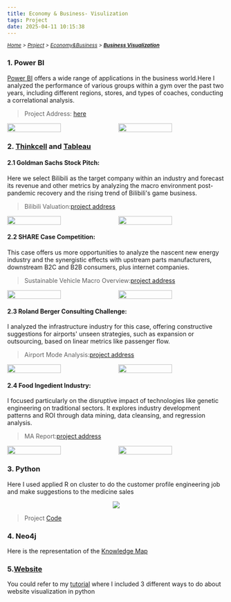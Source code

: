 ```yaml
---
title: Economy & Business- Visulization
tags: Project 
date: 2025-04-11 10:15:38
---
```

*<small>[Home](/About/index.html) > [Project](/tags/Project/index.html) > [Economy&Business](/2025/04/11/Project/Economy/Economy/index.html) > **[Business Visualization](/2025/04/11/Project/Economy/Business-Visualization/Business-Visualization/index.html)</small>***
<style>
.image-container {
        display: flex;
        justify-content: space-between; /* 让图片均匀分布在一行中 */
        position: relative;
        hover ~ img {
        filter: blur(100000px); /* 鼠标碰到按钮后，图片变模糊 */
        }
    }
</style>

<h3 id="power-bi-section">1. Power BI</h3>

[Power BI](https://www.microsoft.com/en-us/power-platform/products/power-bi/) offers a wide range of applications in the business world.Here I analyzed the performance of various groups within a gym over the past two years, including different regions, stores, and types of coaches, conducting a correlational analysis.
> Project Address: [here](/zip/Business-Visualization-Case.pbix)


<div style="display: flex; justify-content: center;">
    <img src="https://s2.loli.net/2024/01/05/Vu9eGUZYsjSXn1E.png" style="width: 50%; height: auto; margin-right: 10px;">
    <img src="https://s2.loli.net/2024/01/05/igIpwYW7R9EXqHO.png" style="width: 50%; height: auto;">
</div>

### 2. [Thinkcell](https://www.think-cell.com/en) and [Tableau](https://www.tableau.com/en-gb)

<h4 id="tableau-section">2.1 Goldman Sachs Stock Pitch:</h4> 
Here we select Bilibili as the target company within an industry and forecast its revenue and other metrics by analyzing the macro environment post-pandemic recovery and the rising trend of Bilibili's game business.

> Bilibili Valuation:[project address](/pdf/Group6_BILI_Stock_Pitch.pdf)

<div style="display: flex; justify-content: center;">
    <img src="https://s2.loli.net/2024/01/05/cYTeUGmha5yONR7.png" style="width: 50%; height: auto; margin-right: 10px;">
    <img src="https://s2.loli.net/2024/01/05/grAUdcLNnChQkJf.png" style="width: 50%; height: auto;">
</div>

#### 2.2 SHARE Case Competition:
This case offers us more opportunities to analyze the nascent new energy industry and the synergistic effects with upstream parts manufacturers, downstream B2C and B2B consumers, plus internet companies.
> Sustainable Vehicle Macro Overview:[project address](/zip/ShARE-Sustainable-vehicle-development.pdf)

<div style="display: flex; justify-content: center;">
    <img src="https://s2.loli.net/2024/01/05/Xc9m7HNvzpPZ4h2.png" style="width: 50%; height: auto; margin-right: 10px;">
    <img src="https://s2.loli.net/2024/01/05/oxBV7ZkjNPuDzG3.png" style="width: 50%; height: auto;">
</div>
 
<h4 id="thinkcell-section">2.3 Roland Berger Consulting Challenge:</h4> 
I analyzed the infrastructure industry for this case, offering constructive suggestions for airports' unseen strategies, such as expansion or outsourcing, based on linear metrics like passenger flow.

> Airport Mode Analysis:[project address](/zip/Airport-Planning-Roland-Berger-Challenge.pdf)

<div style="display: flex; justify-content: center;">
    <img src="https://s2.loli.net/2024/01/05/QPy4bhzenGOaVsE.png" style="width: 50%; height: auto; margin-right: 10px;">
    <img src="https://s2.loli.net/2024/01/05/Ng1PesoS7zwmFBD.png" style="width: 50%; height: auto;">
</div>

#### 2.4 Food Ingedient Industry:
I focused particularly on the disruptive impact of technologies like genetic engineering on traditional sectors. It explores industry development patterns and ROI through data mining, data cleansing, and regression analysis.
> MA Report:[project address](/zip/Food-Ingredient-MA-targeted-Report.pdf)

<div style="display: flex; justify-content: center;">
    <img src="https://s2.loli.net/2024/01/05/ohsc5bfn3BQCySX.png" style="width: 50%; height: auto; margin-right: 10px;">
    <img src="https://s2.loli.net/2024/01/05/w9lSQCxdGRfvhN4.png" style="width: 50%; height: auto;">
</div>

### 3. Python
Here I used applied R on cluster to do the customer profile engineering job and make suggestions to the medicine sales
<div style="display: flex; justify-content: center; align-items: center;">
    <img src="https://s2.loli.net/2024/01/07/hTAWm43S7daYowL.jpg" style="max-width: 50%; height: auto;">
</div>

> Project [Code](https://drive.google.com/file/d/113H0X4zxGXa93fTv2rb60Ar2lkD9SN-s/view?usp=sharing)

### 4. Neo4j
Here is the representation of the [Knowledge Map](/2023/09/11/Project/Economy/Business-Visualization/Knowledge-Map/index.html)

### 5.[Website](https://www.founderjar.com/best-data-visualization-tools/)
You could refer to my [tutorial](/2023/09/11/Interview/CS-Tutorial/index.html) where I included 3 different ways to do about website visualization in python 



<!DOCTYPE html>
<html lang="en">
<head>
    <meta charset="UTF-8">
    <meta name="viewport" content="width=device-width, initial-scale=1.0">
    <title>Network Graph</title>
    <style>
        .link {
            stroke-width: 2px;
            /* stroke-dasharray: 5, 5; removed dashed line style */
        }
        .link.management { stroke: #7DC69B; }
        .node text {
            pointer-events: none;
            font: 12px sans-serif;
        }
        svg {
            display: block;
            margin: auto; /* Center the SVG */
            border: 1px solid #ccc; /* Optional: Add a border for debugging */
        }
    </style>
</head>
<body>
    <script src="https://d3js.org/d3.v6.min.js"></script>
    <script>
        // Set the dimensions of the SVG canvas
        const width = 1200; // Increased width
        const height = 850; // Increased height
        const data = [
     {
          "subject": "Pan Gang",
          "relation": "management",
          "object": "Inner Mongolia Yili Industrial Group Co., Ltd.",
          "identity": "Legal Representative, Beneficial Owner, Chairman, Executive Director, President"
     },
     {
          "subject": "Zhao Chengxia",
          "relation": "management",
          "object": "Inner Mongolia Yili Industrial Group Co., Ltd.",
          "identity": "Executive Director, President, Chief Financial Officer"
     },
     {
          "subject": "Wang Xiaogang",
          "relation": "management",
          "object": "Inner Mongolia Yili Industrial Group Co., Ltd.",
          "identity": "Executive Director, President"
     },
     {
          "subject": "Lu Gang",
          "relation": "management",
          "object": "Inner Mongolia Yili Industrial Group Co., Ltd.",
          "identity": "Director"
     },
     {
          "subject": "Chaolu",
          "relation": "management",
          "object": "Inner Mongolia Yili Industrial Group Co., Ltd.",
          "identity": "Director"
     },
     {
          "subject": "Wang Yanfang",
          "relation": "management",
          "object": "Inner Mongolia Yili Industrial Group Co., Ltd.",
          "identity": "Employee Director"
     },
     {
          "subject": "Zhao Ying",
          "relation": "management",
          "object": "Inner Mongolia Yili Industrial Group Co., Ltd.",
          "identity": "Employee Director"
     },
     {
          "subject": "Cai Yuanming",
          "relation": "management",
          "object": "Inner Mongolia Yili Industrial Group Co., Ltd.",
          "identity": "Independent Director"
     },
     {
          "subject": "Shi Fang",
          "relation": "management",
          "object": "Inner Mongolia Yili Industrial Group Co., Ltd.",
          "identity": "Independent Director"
     },
     {
          "subject": "Ji Shao",
          "relation": "management",
          "object": "Inner Mongolia Yili Industrial Group Co., Ltd.",
          "identity": "Independent Director"
     },
     {
          "subject": "Chen Lang",
          "relation": "management",
          "object": "Inner Mongolia Mengniu Dairy (Group) Co., Ltd.",
          "identity": "Beneficial Owner, Chairman"
     },
     {
          "subject": "Lu Minfang",
          "relation": "management",
          "object": "Inner Mongolia Mengniu Dairy (Group) Co., Ltd.",
          "identity": "Legal Representative, General Manager, Director"
     },
     {
          "subject": "Zhang Ping",
          "relation": "management",
          "object": "Inner Mongolia Mengniu Dairy (Group) Co., Ltd.",
          "identity": "Director"
     },
     {
          "subject": "Wen Yongping",
          "relation": "management",
          "object": "Inner Mongolia Mengniu Dairy (Group) Co., Ltd.",
          "identity": "Director"
     },
     {
          "subject": "Wang Yan",
          "relation": "management",
          "object": "Inner Mongolia Mengniu Dairy (Group) Co., Ltd.",
          "identity": "Director"
     },
     {
          "subject": "Guo Lidong",
          "relation": "management",
          "object": "Inner Mongolia Mengniu Dairy (Group) Co., Ltd.",
          "identity": "Chairman of the Supervisory Board"
     },
     {
          "subject": "Liu Enduo",
          "relation": "management",
          "object": "Inner Mongolia Mengniu Dairy (Group) Co., Ltd.",
          "identity": "Supervisor"
     },
     {
          "subject": "Li Xiuli",
          "relation": "management",
          "object": "Inner Mongolia Mengniu Dairy (Group) Co., Ltd.",
          "identity": "Supervisor"
     },
     {
          "subject": "Huang Liming",
          "relation": "management",
          "object": "Bright Dairy & Food Co., Ltd.",
          "identity": "Legal Representative, Beneficial Owner"
     },
     {
          "subject": "Ben Min",
          "relation": "management",
          "object": "Bright Dairy & Food Co., Ltd.",
          "identity": "Director, General Manager"
     },
     {
          "subject": "Lu Qikai",
          "relation": "management",
          "object": "Bright Dairy & Food Co., Ltd.",
          "identity": "Director"
     },
     {
          "subject": "Xu Meihua",
          "relation": "management",
          "object": "Bright Dairy & Food Co., Ltd.",
          "identity": "Employee Director"
     },
     {
          "subject": "Mao Huigang",
          "relation": "management",
          "object": "Bright Dairy & Food Co., Ltd.",
          "identity": "Independent Director"
     },
     {
          "subject": "Gao Li",
          "relation": "management",
          "object": "Bright Dairy & Food Co., Ltd.",
          "identity": "Independent Director"
     },
     {
          "subject": "Zhao Ziye",
          "relation": "management",
          "object": "Bright Dairy & Food Co., Ltd.",
          "identity": "Independent Director"
     },
     {
          "subject": "Zhou Wen",
          "relation": "management",
          "object": "Bright Dairy & Food Co., Ltd.",
          "identity": "Supervisor"
     },
     {
          "subject": "Gao Dandan",
          "relation": "management",
          "object": "Bright Dairy & Food Co., Ltd.",
          "identity": "Employee Supervisor"
     }
];
        const colorMap = {
            "Pan Gang": "#F2A1A7",
            "Zhao Chengxia": "#7DC69B",
            "Wang Xiaogang": "#9BD7F3",
            "Lu Gang": "#FBDDDD",
            "Chaolu": "#FCE6CF",
            "Wang Yanfang": "#D5EAD9",
            "Zhao Ying": "#D8EEFB",
            "Cai Yuanming": "#DCD7EB",
            "Shi Fang": "#F2A1A7",
            "Ji Shao": "#7DC69B",
            "Chen Lang": "#9BD7F3",
            "Lu Minfang": "#FBDDDD",
            "Zhang Ping": "#FCE6CF",
            "Wen Yongping": "#D5EAD9",
            "Wang Yan": "#D8EEFB",
            "Guo Lidong": "#DCD7EB",
            "Liu Enduo": "#F2A1A7",
            "Li Xiuli": "#7DC69B",
            "Huang Liming": "#9BD7F3",
            "Ben Min": "#FBDDDD",
            "Lu Qikai": "#FCE6CF",
            "Xu Meihua": "#D5EAD9",
            "Mao Huigang": "#D8EEFB",
            "Gao Li": "#DCD7EB",
            "Zhao Ziye": "#F2A1A7",
            "Zhou Wen": "#7DC69B",
            "Gao Dandan": "#9BD7F3",
            "Inner Mongolia Yili Industrial Group Co., Ltd.": "#D8EEFB",
            "Inner Mongolia Mengniu Dairy (Group) Co., Ltd.": "#D8EEFB",
            "Bright Dairy & Food Co., Ltd.": "#D8EEFB"
        };
        // Create SVG element
        const svg = d3.select("body").append("svg")
            .attr("width", width)
            .attr("height", height);
        // Add title
svg.append("text")
    .attr("x", width / 2)
    .attr("y", 40)
    .attr("text-anchor", "middle")
    .style("font-size", "24px")
    .style("font-weight", "bold")
    .text("Knowledge Map of Dairy Management Relationships");
        // Create force simulation
        const simulation = d3.forceSimulation()
            .force("link", d3.forceLink().id(d => d.id).distance(400)) // Adjust the distance between nodes
            .force("charge", d3.forceManyBody().strength(-100)) // Adjust the repulsion force between nodes
            .force("center", d3.forceCenter(width / 2, height / 2)) // Set the center position
            .force("y", d3.forceY(height / 2).strength(0.001)); // Increase the force in the y-axis direction
        // Parse data and construct nodes and links
        const nodes = [];
        const links = [];
        data.forEach(d => {
            links.push({
                source: d.subject,
                target: d.object,
                type: d.relation
            });
            if (!nodes.find(n => n.id === d.subject)) {
                nodes.push({ id: d.subject });
            }
            if (!nodes.find(n => n.id === d.object)) {
                nodes.push({ id: d.object });
            }
        });
        // Add links (lines)
        const link = svg.append("g")
            .attr("class", "links")
            .selectAll("line")
            .data(links)
            .enter().append("line")
            .attr("class", d => "link " + d.type)
            .style("stroke", d => d.type === "management" ? "#7DC69B" : "#999");
        // Add nodes (circles)
        const node = svg.append("g")
            .attr("class", "nodes")
            .selectAll("g")
            .data(nodes)
            .enter().append("g");
        node.append("circle")
            .attr("r", 10) // Increase the radius of the nodes
            .attr("fill", d => colorMap[d.id] || "#D8EEFB"); // Use color mapping
        node.append("text")
            .attr("x", 12) // Increase the offset of the text
            .attr("y", 4)
            .text(d => d.id);
        // Set the nodes and links for the force simulation
        simulation
            .nodes(nodes)
            .on("tick", ticked);
        simulation.force("link")
            .links(links);
        // Update the positions of the nodes and links on each iteration of the force simulation
        function ticked() {
            link
                .attr("x1", d => d.source.x)
                .attr("y1", d => d.source.y)
                .attr("x2", d => d.target.x)
                .attr("y2", d => d.target.y);
            node
                .attr("transform", d => `translate(${d.x},${d.y})`);
        }
        // Mouse events
        node.on("mouseover", function(event, d) {
            link
                .transition()
                .duration(300)
                .style("stroke-opacity", l => l.source.id === d.id || l.target.id === d.id ? 1 : 0.1)
                .style("stroke-width", l => l.source.id === d.id || l.target.id === d.id ? 4 : 2); // Thicken the links
            node
                .transition()
                .duration(300)
                .attr("transform", function(o) {
                    if (o.id === d.id || links.find(l => (l.source.id === d.id && l.target.id === o.id) || (l.target.id === d.id && l.source.id === o.id))) {
                        return `translate(${o.x},${o.y}) scale(1.2)`;
                    } else {
                        return `translate(${o.x},${o.y})`;
                    }
                });
        }).on("mouseout", function() {
            link
                .transition()
                .duration(300)
                .style("stroke-opacity", 1)
                .style("stroke-width", 2); // Restore the link width
            node
                .transition()
                .duration(300)
                .attr("transform", d => `translate(${d.x},${d.y}) scale(1)`);
        });
    </script>
</body>
</html>
